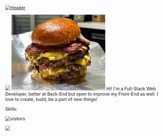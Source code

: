 [![Header](https://media.giphy.com/media/yoJC2A59OCZHs1LXvW/giphy.gif "Header")](https://some-url.dev/)


<img src="https://media.giphy.com/media/yoJC2A59OCZHs1LXvW/giphy.gif" >
<img src="https://raw.githubusercontent.com/ticianomen/ticianomen/main/burger.jpg" width=300px>
Hi! I'm a Full-Stack Web Developer, better at Back-End but open to improve my Front-End as well. I love to create, build, be a part of new things!


Skills:



![visitors](https://visitor-badge.glitch.me/badge?page_id=page.id)

<img height="180em" src="https://github-readme-stats.vercel.app/api?username=ticianomen&show_icons=true&hide_border=true&&count_private=true&include_all_commits=true" />

<!--START_SECTION:waka-->
<!--END_SECTION:waka-->
